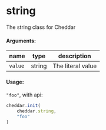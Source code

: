# string

The string class for Cheddar

#### Arguments:
| name | type | description |
| ---- | ---- | ----------- |
| `value` | string | The literal value |

#### Usage:
`"foo"`, with api:
```js
cheddar.init(
    cheddar.string,
    "foo"
)
```
